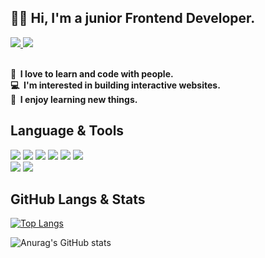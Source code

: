 ## 👋🏻 Hi, I'm a junior Frontend Developer.

<a href="https://gonggibab.notion.site/fa6148e8f6b64f4589f69bf716461d11" target="_blank">
  <img src="https://img.shields.io/badge/Portfolio-333333?style=flat-square&logo=notion&logoColor=ffffff"/>
</a>
<a href="mailto:qwaszxed1234@gmail.com" target="_blank">
  <img src="https://img.shields.io/badge/Email-EA4335?style=flat-square&logo=gmail&logoColor=ffffff"/>
</a>

<p>
<br/>
<strong>🤩&nbsp; I love to learn and code with people.</strong><br/>
<strong>💻&nbsp; I'm interested in building interactive websites.</strong><br/>
<strong>👀&nbsp; I enjoy learning new things.</strong><br/>
</p>

## Language & Tools

<div>
  <img src="https://img.shields.io/badge/HTML5-ffffff?style=flat&logo=html5&logoColor=E34F26"/>
  <img src="https://img.shields.io/badge/CSS3-ffffff?style=flat&logo=css3&logoColor=1572B6"/>
  <img src="https://img.shields.io/badge/Javascript-ffffff?style=flat&logo=javascript&logoColor=F7DF1E"/>
  <img src="https://img.shields.io/badge/Typescript-ffffff?style=flat&logo=typescript&logoColor=3178C6"/>
  <img src="https://img.shields.io/badge/React-ffffff?style=flat&logo=react&logoColor=61DAFB"/>
  <img src="https://img.shields.io/badge/NextJS-ffffff?style=flat&logo=nextdotjs&logoColor=000000"/>
</div>
<div>
  <img src="https://img.shields.io/badge/VScode-ffffff?style=flat&logo=visualstudiocode&logoColor=007ACC"/>
  <img src="https://img.shields.io/badge/Git-ffffff?style=flat&logo=git&logoColor=F05032"/>
</div>

## GitHub Langs & Stats

[![Top Langs](https://github-readme-stats.vercel.app/api/top-langs/?username=gonggibab&hide_progress=true)](https://github.com/anuraghazra/github-readme-stats)

![Anurag's GitHub stats](https://github-readme-stats.vercel.app/api?username=gonggibab&show_icons=true)

